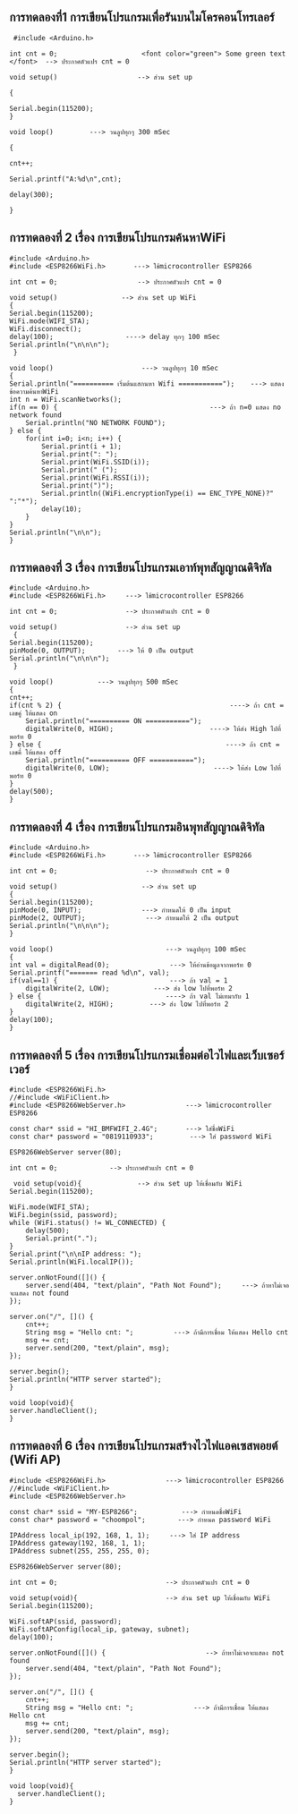 ## การทดลองที่1 การเขียนโปรแกรมเพื่อรันบนไมโครคอนโทรเลอร์
     #include <Arduino.h>   

    int cnt = 0;                     <font color="green"> Some green text </font>  --> ประกาศตัวแปร cnt = 0 

    void setup()                    --> ส่วน set up 

    {

	Serial.begin(115200);
    }

    void loop()         ---> วนลูปทุกๆ 300 mSec

    {

	cnt++;
	
	Serial.printf("A:%d\n",cnt);
	
	delay(300);
	
    }
## การทดลองที่ 2 เรื่อง การเขียนโปรแกรมค้นหาWiFi
    #include <Arduino.h>
    #include <ESP8266WiFi.h>       ---> ใช้microcontroller ESP8266

    int cnt = 0;                    --> ประกาศตัวแปร cnt = 0

    void setup()                --> ส่วน set up WiFi
    {
	Serial.begin(115200);
	WiFi.mode(WIFI_STA);
	WiFi.disconnect();
	delay(100);                  ----> delay ทุกๆ 100 mSec
	Serial.println("\n\n\n");
     }

    void loop()                      ---> วนลูปทุกๆ 10 mSec
    {
	Serial.println("========== เริ่มต้นแสกนหา Wifi ===========");    ---> แสดงข้อความค้นหาWiFi
	int n = WiFi.scanNetworks();
	if(n == 0) {                                      ---> ถ้า n=0 แสดง no network found
		Serial.println("NO NETWORK FOUND");
	} else {
		for(int i=0; i<n; i++) {
			Serial.print(i + 1);
			Serial.print(": ");
			Serial.print(WiFi.SSID(i));
			Serial.print(" (");
			Serial.print(WiFi.RSSI(i));
			Serial.print(")");
			Serial.println((WiFi.encryptionType(i) == ENC_TYPE_NONE)?" ":"*");
			delay(10);
		}
	}
	Serial.println("\n\n");
    }
 ## การทดลองที่ 3 เรื่อง การเขียนโปรแกรมเอาท์พุทสัญญาณดิจิทัล
    
    #include <Arduino.h>
    #include <ESP8266WiFi.h>     ---> ใช้microcontroller ESP8266

    int cnt = 0;                 --> ประกาศตัวแปร cnt = 0

    void setup()                 --> ส่วน set up
     {
	Serial.begin(115200);
	pinMode(0, OUTPUT);        ---> ให้ 0 เป็น output
	Serial.println("\n\n\n");
     }

    void loop()           ---> วนลูปทุกๆ 500 mSec
    {
	cnt++;
	if(cnt % 2) {                                          ----> ถ้า cnt = เลขคู่ ให้แสดง on
		Serial.println("========== ON ===========");
		digitalWrite(0, HIGH);                        ----> ให้ส่ง High ไปที่พอร์ท 0 
	} else {                                              ----> ถ้า cnt = เลขคี่ ให้แสดง off
		Serial.println("========== OFF ===========");
		digitalWrite(0, LOW);                          ----> ให้ส่ง Low ไปที่พอร์ท 0 
	}
	delay(500);
    }
    
 ## การทดลองที่ 4 เรื่อง การเขียนโปรแกรมอินพุทสัญญาณดิจิทัล
    #include <Arduino.h>
    #include <ESP8266WiFi.h>       ---> ใช้microcontroller ESP8266

    int cnt = 0;                      --> ประกาศตัวแปร cnt = 0

    void setup()                     --> ส่วน set up
    {
	Serial.begin(115200);
	pinMode(0, INPUT);               ---> กำหนดให้ 0 เป็น input
	pinMode(2, OUTPUT);               ---> กำหนดให้ 2 เป็น output
	Serial.println("\n\n\n");
    }

    void loop()                            ---> วนลูปทุกๆ 100 mSec
    {
	int val = digitalRead(0);               ---> ให้อ่านข้อมูลจากพอร์ท 0
	Serial.printf("======= read %d\n", val);
	if(val==1) {                            ---> ถ้า val = 1
		digitalWrite(2, LOW);           ---> ส่ง low ไปที่พอร์ท 2
	} else {                               ----> ถ้า val ไม่เทมากับ 1
		digitalWrite(2, HIGH);         ---> ส่ง low ไปที่พอร์ท 2
	}
	delay(100);
    }


## การทดลองที่ 5 เรื่อง การเขียนโปรแกรมเชื่อมต่อไวไฟและเว็บเซอร์เวอร์
    #include <ESP8266WiFi.h>
    //#include <WiFiClient.h>
    #include <ESP8266WebServer.h>               ---> ใช้microcontroller ESP8266

    const char* ssid = "HI_BMFWIFI_2.4G";       ---> ใส่ชื่อWiFi
    const char* password = "0819110933";         ---> ใส่ password WiFi

    ESP8266WebServer server(80);

    int cnt = 0;             --> ประกาศตัวแปร cnt = 0

     void setup(void){              --> ส่วน set up ให้เชื่อมกับ WiFi
	Serial.begin(115200);

	WiFi.mode(WIFI_STA);
	WiFi.begin(ssid, password);
	while (WiFi.status() != WL_CONNECTED) {
		delay(500);
		Serial.print(".");
	}
	Serial.print("\n\nIP address: ");
	Serial.println(WiFi.localIP());

	server.onNotFound([]() {
		server.send(404, "text/plain", "Path Not Found");     ---> ถ้าหาไม่เจอจะแสดง not found
	});

	server.on("/", []() {
		cnt++;
		String msg = "Hello cnt: ";          ---> ถ้ามีการเชื่อม ให้แสดง Hello cnt
		msg += cnt;
		server.send(200, "text/plain", msg);
	});

	server.begin();
	Serial.println("HTTP server started");
    }

    void loop(void){
    server.handleClient();
    }
    
 ## การทดลองที่ 6 เรื่อง การเขียนโปรแกรมสร้างไวไฟแอคเซสพอยต์ (Wifi AP)
    #include <ESP8266WiFi.h>               ---> ใช้microcontroller ESP8266
    //#include <WiFiClient.h>
    #include <ESP8266WebServer.h>

    const char* ssid = "MY-ESP8266";           ---> กำหนดชื่อWiFi
    const char* password = "choompol";        ---> กำหนด password WiFi

    IPAddress local_ip(192, 168, 1, 1);     ---> ใส่ IP address
    IPAddress gateway(192, 168, 1, 1);
    IPAddress subnet(255, 255, 255, 0);

    ESP8266WebServer server(80);

    int cnt = 0;                           --> ประกาศตัวแปร cnt = 0

    void setup(void){                      --> ส่วน set up ให้เชื่อมกับ WiFi
	Serial.begin(115200);

	WiFi.softAP(ssid, password);          
	WiFi.softAPConfig(local_ip, gateway, subnet);
	delay(100);

	server.onNotFound([]() {                         --> ถ้าหาไม่เจอจะแสดง not found
		server.send(404, "text/plain", "Path Not Found");
	});

	server.on("/", []() {
		cnt++;
		String msg = "Hello cnt: ";               ---> ถ้ามีการเชื่อม ให้แสดง Hello cnt
		msg += cnt;
		server.send(200, "text/plain", msg);
	});

	server.begin();
	Serial.println("HTTP server started");
    }

    void loop(void){
      server.handleClient();
    }
